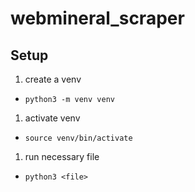 # webmineral_scraper

## Setup

1. create a venv

- `python3 -m venv venv`

1. activate venv

- `source venv/bin/activate`

1. run necessary file

- `python3 <file>`
